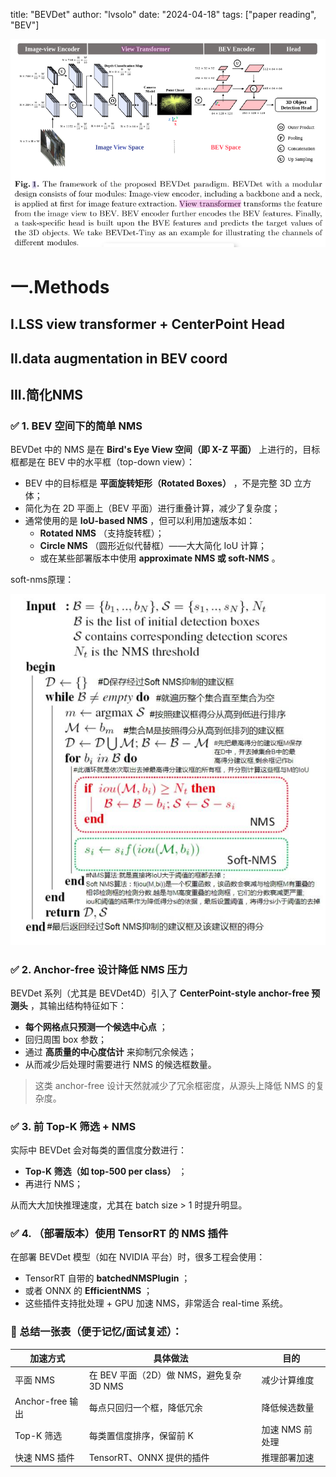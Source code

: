 title: "BEVDet"
author: "lvsolo"
date: "2024-04-18"
tags: ["paper reading",  "BEV"]

![1746682285260](image/BEVDet/1746682285260.png)

# 一.Methods

## I.LSS view transformer + CenterPoint Head



## II.data augmentation in BEV coord



## III.简化NMS

### ✅ 1. **BEV 空间下的简单 NMS**

BEVDet 中的 NMS 是在 **Bird's Eye View 空间（即 X-Z 平面）** 上进行的，目标框都是在 BEV 中的水平框（top-down view）：

* BEV 中的目标框是  **平面旋转矩形（Rotated Boxes）** ，不是完整 3D 立方体；
* 简化为在 2D 平面上（BEV 平面）进行重叠计算，减少了复杂度；
* 通常使用的是  **IoU-based NMS** ，但可以利用加速版本如：
  * **Rotated NMS** （支持旋转框）；
  * **Circle NMS** （圆形近似代替框）——大大简化 IoU 计算；
  * 或在某些部署版本中使用  **approximate NMS 或 soft-NMS** 。

soft-nms原理：

![1746674796570](image/BEVDet/1746674796570.png)

### ✅ 2. **Anchor-free 设计降低 NMS 压力**

BEVDet 系列（尤其是 BEVDet4D）引入了  **CenterPoint-style anchor-free 预测头** ，其输出结构特征如下：

* **每个网格点只预测一个候选中心点** ；
* 回归周围 box 参数；
* 通过 **高质量的中心度估计** 来抑制冗余候选；
* 从而减少后处理时需要进行 NMS 的候选框数量。

> 这类 anchor-free 设计天然就减少了冗余框密度，从源头上降低 NMS 的复杂度。

### ✅ 3. **前 Top-K 筛选 + NMS**

实际中 BEVDet 会对每类的置信度分数进行：

* **Top-K 筛选（如 top-500 per class）** ；
* 再进行 NMS；

从而大大加快推理速度，尤其在 batch size > 1 时提升明显。

### ✅ 4. （部署版本）使用 TensorRT 的 NMS 插件

在部署 BEVDet 模型（如在 NVIDIA 平台）时，很多工程会使用：

* TensorRT 自带的  **batchedNMSPlugin** ；
* 或者 ONNX 的  **EfficientNMS** ；
* 这些插件支持批处理 + GPU 加速 NMS，非常适合 real-time 系统。

### 📌 总结一张表（便于记忆/面试复述）：

| 加速方式         | 具体做法                                 | 目的            |
| ---------------- | ---------------------------------------- | --------------- |
| 平面 NMS         | 在 BEV 平面（2D）做 NMS，避免复杂 3D NMS | 减少计算维度    |
| Anchor-free 输出 | 每点只回归一个框，降低冗余               | 降低候选数量    |
| Top-K 筛选       | 每类置信度排序，保留前 K                 | 加速 NMS 前处理 |
| 快速 NMS 插件    | TensorRT、ONNX 提供的插件                | 推理部署加速    |
